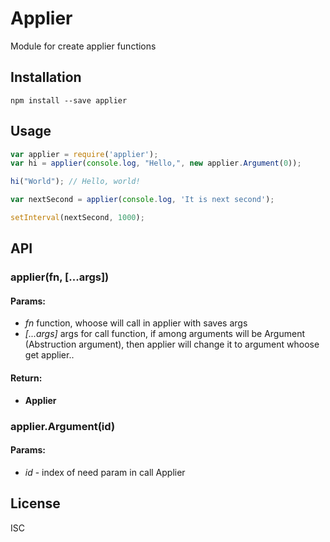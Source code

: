 # Applier

Module for create applier functions

## Installation

```
npm install --save applier
```

## Usage

```js
var applier = require('applier');
var hi = applier(console.log, "Hello,", new applier.Argument(0));

hi("World"); // Hello, world!

var nextSecond = applier(console.log, 'It is next second');

setInterval(nextSecond, 1000);

```

## API
### applier(fn, [...args])

#### Params:

* *fn* function, whoose will call in applier with saves args
* *[...args]* args for call function, if among arguments will be Argument (Abstruction argument), then applier will change it to argument whoose get applier..

#### Return:

* **Applier** 
 
### applier.Argument(id)

#### Params:

* *id* - index of need param in call Applier


## License

ISC
